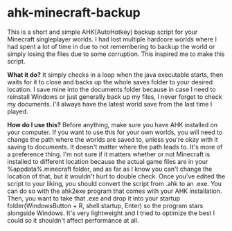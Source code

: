 # ahk-minecraft-backup
This is a short and simple AHK(AutoHotkey) backup script for your Minecraft singleplayer worlds. I had lost multiple hardcore worlds where I had spent a lot of time in due to not remembering to backup the world or simply losing the files due to some corruption. This inspired me to make this script.

**What it do?**
It simply checks in a loop when the java executable starts, then waits for it to close and backs up the whole saves folder to your desired location. I save mine into the documents folder because in case I need to reinstall Windows or just generally back up my files, I never forget to check my documents. I'll always have the latest world save from the last time I played.

**How do I use this?**
Before anything, make sure you have AHK installed on your computer. If you want to use this for your own worlds, you will need to change the path where the worlds are saved to, unless you're okay with it saving to documents. It doesn't matter where the path leads to. It's more of a preference thing. I'm not sure if it matters whether or not Minecraft is installed to different location because the actual game files are in your %appdata%\.minecraft folder, and as far as I know you can't change the location of that, but it wouldn't hurt to double check. Once you've edited the script to your liking, you should convert the script from .ahk to an .exe. You can do so with the ahk2exe program that comes with your AHK installation. Then, you want to take that .exe and drop it into your startup folder(WindowsButton + R, shell:startup, Enter) so the program stars alongside Windows. It's very lightweight and I tried to optimize the best I could so it shouldn't affect performance at all.
